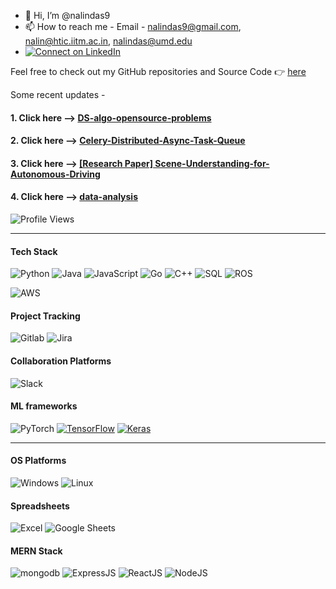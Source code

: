 - 👋 Hi, I’m @nalindas9
- 📫 How to reach me - Email - nalindas9@gmail.com, nalin@htic.iitm.ac.in, nalindas@umd.edu
- [![Connect on LinkedIn](https://img.shields.io/badge/LinkedIn-Connect-blue?logo=linkedin)](https://www.linkedin.com/in/nalin-das/)

Feel free to check out my GitHub repositories and Source Code 👉 [here](https://github.com/nalindas9?tab=repositories)

Some recent updates - 
#### 1. Click here --> [DS-algo-opensource-problems](https://github.com/nalindas9/ds-algo-opensource-problems/tree/main)
#### 2. Click here --> [Celery-Distributed-Async-Task-Queue](https://github.com/nalindas9/celery-distributed-asynchronous)
#### 3. Click here --> [[Research Paper] Scene-Understanding-for-Autonomous-Driving](https://github.com/nalindas9/Scene-Understanding-for-Autonomous-Driving.git)
#### 4. Click here --> [data-analysis](https://github.com/nalindas9/data-analysis)
   
![Profile Views](https://komarev.com/ghpvc/?username=nalindas9)

-------------------------------------------------------------------------------------------------------------------------------------
#### Tech Stack
![Python](https://img.shields.io/badge/Python-grey.svg?style=flat-square&logo=python&logoColor=white)
![Java](https://img.shields.io/badge/Java-grey.svg?style=flat-square&logo=java)
![JavaScript](https://img.shields.io/badge/JavaScript-grey.svg?style=flat-square&logo=javascript&logoColor=white)
![Go](https://img.shields.io/badge/Golang-grey.svg?style=flat-square&logo=go&logoColor=white)
![C++](https://img.shields.io/badge/C++-grey.svg?style=flat-square&logo=c%2B%2B)
![SQL](https://img.shields.io/badge/SQL-grey.svg?style=flat-square&logo=microsoft-sql-server&logoColor=white)
![ROS](https://img.shields.io/badge/ROS-grey.svg?style=flat-square&logo=ros)

![AWS](https://img.shields.io/badge/AWS-grey.svg?style=flat-square&logo=amazon-aws&logocolor=black)

#### Project Tracking
![Gitlab](https://img.shields.io/badge/Gitlab-grey.svg?style=flat-square&logo=gitlab&logoColor=white)
![Jira](https://img.shields.io/badge/Jira-grey.svg?style=flat-square&logo=jira)

#### Collaboration Platforms
![Slack](https://img.shields.io/badge/Slack-grey.svg?style=flat-square&logo=slack)

#### ML frameworks 
![PyTorch](https://img.shields.io/badge/PyTorch-%23EE4C2C.svg?style=for-the-badge&logo=PyTorch&logoColor=white&color=grey)
[![TensorFlow](https://img.shields.io/badge/TensorFlow-%23FF6F00.svg?style=for-the-badge&logo=TensorFlow&logoColor=white&color=grey)]()
[![Keras](https://img.shields.io/badge/Keras-%446600.svg?style=for-the-badge&logo=Keras&logoColor=white&color=grey)]()

-------------------------------------------------------------------------------------------------------------------------------------
#### OS Platforms
![Windows](https://img.shields.io/badge/Windows--white?logo=windows&logoColor=white)
![Linux](https://img.shields.io/badge/Linux--white?logo=linux&logoColor=white)

#### Spreadsheets
![Excel](https://img.shields.io/badge/Excel-32C03C?style=for-the-badge&logo=microsoft-excel&logoColor=white&color=grey)
![Google Sheets](https://img.shields.io/badge/Google_Sheets-34A853?style=for-the-badge&logo=google-sheets&logoColor=white&color=grey)

#### MERN Stack

![mongodb](https://img.shields.io/badge/mongodb-lightbrown.svg?style=flat&logo=mongodb&color=grey&logoColor=white)
![ExpressJS](https://img.shields.io/badge/ExpressJS-yellow.svg?style=flat&logo=express&color=grey)
![ReactJS](https://img.shields.io/badge/ReactJS-pink.svg?style=flat&logo=react&color=grey&logoColor=white)
![NodeJS](https://img.shields.io/badge/NodeJS-violet.svg?style=flat&logo=node.js&color=grey&logoColor=white)

<!--
![hackerank-ratings](https://github.com/nalindas9/nalindas9/assets/44141068/3e5b5a28-cbf2-4c94-bb46-f85cbf68edb9)


[profile](https://www.hackerrank.com/nalindas9?badge=30-days-of-code&stars=2&level=1&hr_r=1&utm_campaign=social-buttons&utm_medium=linkedin&utm_source=badge_share&social=linkedin)
-->
<!---
nalindas9/nalindas9 is a ✨ special ✨ repository because its `README.md` (this file) appears on your GitHub profile.
You can click the Preview link to take a look at your changes.
- 👀 I’m interested in CV/Perception, AI/ML, Robotics
| CV/Perception | AI/ML | Robotics
--->

